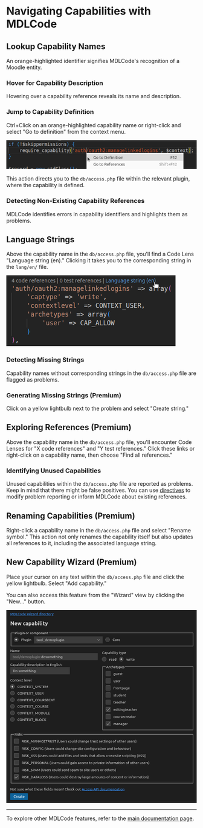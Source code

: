 # Navigating Capabilities with MDLCode

## Lookup Capability Names

An orange-highlighted identifier signifies MDLCode's recognition of a Moodle entity.

### Hover for Capability Description

Hovering over a capability reference reveals its name and description.

### Jump to Capability Definition

Ctrl+Click on an orange-highlighted capability name or right-click and select "Go to definition" from the context menu.

![Go to Definition](https://raw.githubusercontent.com/lmscloud-io/mdlcode-docs/main/docs/media/capabilities/gotodefinition.png)

This action directs you to the `db/access.php` file within the relevant plugin, where the capability is defined.

### Detecting Non-Existing Capability References

MDLCode identifies errors in capability identifiers and highlights them as problems.

## Language Strings

Above the capability name in the `db/access.php` file, you'll find a Code Lens "Language string (en)." Clicking it takes you to the corresponding string in the `lang/en/` file.

![Language String](https://raw.githubusercontent.com/lmscloud-io/mdlcode-docs/main/docs/media/capabilities/langstring.png)

### Detecting Missing Strings

Capability names without corresponding strings in the `db/access.php` file are flagged as problems.

### Generating Missing Strings (Premium)

Click on a yellow lightbulb next to the problem and select "Create string."

## Exploring References (Premium)

Above the capability name in the `db/access.php` file, you'll encounter Code Lenses for "X code references" and
"Y test references." Click these links or right-click on a capability name, then choose "Find all references."

### Identifying Unused Capabilities

Unused capabilities within the `db/access.php` file are reported as problems. Keep in mind that there might be false positives. You can use [directives](directives.md) to modify problem reporting or inform MDLCode about existing references.

## Renaming Capabilities (Premium)

Right-click a capability name in the `db/access.php` file and select "Rename symbol." This action not only renames the capability itself but also updates all references to it, including the associated language string.

## New Capability Wizard (Premium)

Place your cursor on any text within the `db/access.php` file and click the yellow lightbulb. Select "Add capability."

You can also access this feature from the "Wizard" view by clicking the "New..." button.

![New Capability Wizard](https://raw.githubusercontent.com/lmscloud-io/mdlcode-docs/main/docs/media/capabilities/wizard.png)

---

To explore other MDLCode features, refer to the [main documentation page](README.md).
